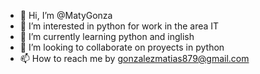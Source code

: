 - 👋 Hi, I’m @MatyGonza
- 👀 I’m interested in python for work in the area IT
- 🌱 I’m currently learning python and inglish
- 💞️ I’m looking to collaborate on proyects in python 
- 📫 How to reach me by gonzalezmatias879@gmail.com

<!---
MatyGonza/MatyGonza is a ✨ special ✨ repository because its `README.md` (this file) appears on your GitHub profile.
You can click the Preview link to take a look at your changes.
--->
